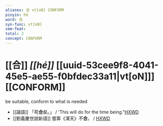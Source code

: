 ```yaml
---
aliases: 合 vt[oN] CONFORM
pinyin: hé
word: 合
syn-func: vt[oN]
sem-feat: 
total: 2
concept: CONFORM 
---
```

# [[合]] *[[hé]]*  [[uuid-53cee9f8-4041-45e5-ae55-f0bfdec33a11|vt[oN]]] [[CONFORM]]
be suitable, conform to what is needed
 - [[論語]] 「苟**合**矣。」 / 'This will do for the time being."[HXWD](https://hxwd.org/textview.html?location=KR1h0004_tls_013-13a.5)
 - [[劉義慶世說新語]] 嘗筭《渾天》不**合**， / [HXWD](https://hxwd.org/textview.html?location=KR3l0002_tls_004-1a.27)